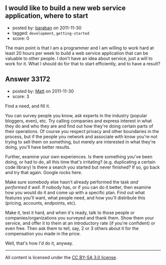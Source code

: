 ## I would like to build a new web service application, where to start

- posted by: [baraban](https://stackexchange.com/users/-1/14762-baraban) on 2011-11-30
- tagged: `development`, `getting-started`
- score: 0

The main point is that I am a programmer and I am willing to work hard at least 20 hours per week to build a web service application that can be valuable to other people. I don't have an idea about service, just a will to work for it. What I should do for that to start efficiently, and to have a result?


## Answer 33172

- posted by: [Matt](https://stackexchange.com/users/-1/14496-matt) on 2011-11-30
- score: 3

Find a need, and fill it.

You can survey people you know, ask experts in the industry (popular bloggers, even), etc. Try calling companies and express interest in what they do and who they are and find out how they're doing certain parts of their operations. Of course you respect privacy and other boundaries in the process, but if the people you network and associate with know you're not trying to sell them on something, but merely are interested in what they're doing, you'll have better results.

Further, examine your own experiences. Is there something you've been doing, or had to do, all this time that's irritating? (e.g. duplicating a certain code library) Is there a search you started but never finished? If so, go back and try that again. Google rocks here.

Make sure somebody else hasn't already performed the task *and performed it well*. If nobody has, or if you can do it better, then examine how you would do it and come up with a specific plan. Find out what features you'll want, what people need, and how you'll distribute this (pricing, accounts, endpoints, etc).

Make it, test it hard, and when it's ready, talk to those people or companies/organizations you surveyed and thank them. Show them your service, and offer it to them at an introductory rate (if you're confident) or even free. Then ask them to tell, say, 2 or 3 others about it for the compensation you made in the price.

Well, that's how *I'd* do it, anyway.



---

All content is licensed under the [CC BY-SA 3.0 license](https://creativecommons.org/licenses/by-sa/3.0/).

